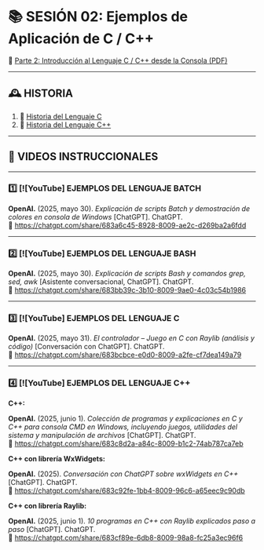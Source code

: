 # 📚 SESIÓN 02: Ejemplos de Aplicación de C / C++

📄 [Parte 2: Introducción al Lenguaje C / C++ desde la Consola (PDF)](https://tulink.pdf) <!-- Reemplaza con el enlace real -->

---

## 🕰️ HISTORIA

1. 📙 [Historia del Lenguaje C](#) <!-- Reemplaza con el enlace real -->
2. 📙 [Historia del Lenguaje C++](#)

---
## 🎥 VIDEOS INSTRUCCIONALES

---

### 1️⃣ [![YouTube] EJEMPLOS DEL LENGUAJE **BATCH** 
**OpenAI.** (2025, mayo 30). *Explicación de scripts Batch y demostración de colores en consola de Windows* [ChatGPT]. ChatGPT.  
🔗 https://chatgpt.com/share/683a6c45-8928-8009-ae2c-d269ba2a6fdd

---

### 2️⃣ [![YouTube] EJEMPLOS DEL LENGUAJE **BASH**
**OpenAI.** (2025, mayo 30). *Explicación de scripts Bash y comandos grep, sed, awk* [Asistente conversacional, ChatGPT]. ChatGPT.  
🔗 https://chatgpt.com/share/683bb39c-3b10-8009-9ae0-4c03c54b1986

---

### 3️⃣ [![YouTube] EJEMPLOS DEL LENGUAJE **C**
**OpenAI.** (2025, mayo 31). *El controlador – Juego en C con Raylib (análisis y código)* [Conversación con ChatGPT]. ChatGPT.  
🔗 https://chatgpt.com/share/683bcbce-e0d0-8009-a2fe-cf7dea149a79

---

### 4️⃣ [![YouTube] EJEMPLOS DEL LENGUAJE **C++**

**C++:**

**OpenAI.** (2025, junio 1). *Colección de programas y explicaciones en C y C++ para consola CMD en Windows, incluyendo juegos, utilidades del sistema y manipulación de archivos* [ChatGPT]. ChatGPT.  
🔗 https://chatgpt.com/share/683c8d2a-a84c-8009-b1c2-74ab787ca7eb

**C++ con librería WxWidgets:**

**OpenAI.** (2025). *Conversación con ChatGPT sobre wxWidgets en C++* [ChatGPT]. ChatGPT.  
🔗 https://chatgpt.com/share/683c92fe-1bb4-8009-96c6-a65eec9c90db

**C++ con librería Raylib:**

**OpenAI.** (2025, junio 1). *10 programas en C++ con Raylib explicados paso a paso* [ChatGPT]. ChatGPT.  
🔗 https://chatgpt.com/share/683cf89e-6db8-8009-98a8-fc25a3ec96f6

